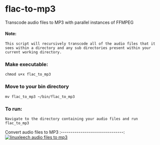 # flac-to-mp3
Transcode audio files to MP3 with parallel instances of FFMPEG
#### Note:
    This script will recursively transcode all of the audio files that it sees within a directory and any sub directories present within your current working directory.
### Make executable: 
    chmod u+x flac_to_mp3
### Move to your bin directory
    mv flac_to_mp3 ~/bin/flac_to_mp3
### To run: 
    Navigate to the directory containing your audio files and run
    flac_to_mp3

Convert audio files to MP3 
:--------------------------------:
[![linuxleech audio files to mp3](http://img.youtube.com/vi/_PMpxfhqNxQ/0.jpg)](https://www.youtube/watch?v=_PMpxfhqNxQ "Audio files to mp3 in parallel")  
